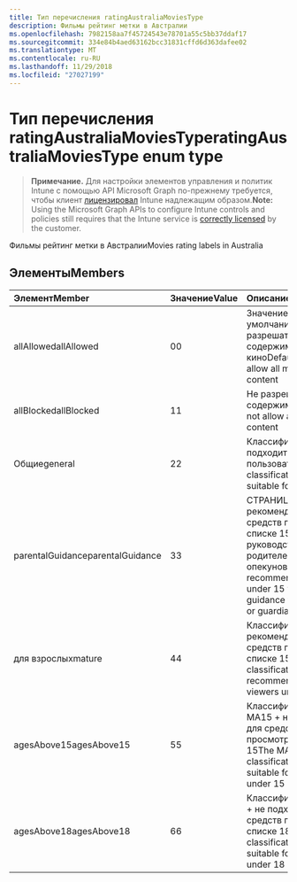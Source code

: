 ```yaml
---
title: Тип перечисления ratingAustraliaMoviesType
description: Фильмы рейтинг метки в Австралии
ms.openlocfilehash: 7982158aa7f45724543e78701a55c5bb37ddaf17
ms.sourcegitcommit: 334e84b4aed63162bcc31831cffd6d363dafee02
ms.translationtype: MT
ms.contentlocale: ru-RU
ms.lasthandoff: 11/29/2018
ms.locfileid: "27027199"
---
```

# <a name="ratingaustraliamoviestype-enum-type"></a><span data-ttu-id="cca13-103">Тип перечисления ratingAustraliaMoviesType</span><span class="sxs-lookup"><span data-stu-id="cca13-103">ratingAustraliaMoviesType enum type</span></span>

> <span data-ttu-id="cca13-104">**Примечание.** Для настройки элементов управления и политик Intune с помощью API Microsoft Graph по-прежнему требуется, чтобы клиент [лицензировал](https://go.microsoft.com/fwlink/?linkid=839381) Intune надлежащим образом.</span><span class="sxs-lookup"><span data-stu-id="cca13-104">**Note:** Using the Microsoft Graph APIs to configure Intune controls and policies still requires that the Intune service is [correctly licensed](https://go.microsoft.com/fwlink/?linkid=839381) by the customer.</span></span>

<span data-ttu-id="cca13-105">Фильмы рейтинг метки в Австралии</span><span class="sxs-lookup"><span data-stu-id="cca13-105">Movies rating labels in Australia</span></span>
## <a name="members"></a><span data-ttu-id="cca13-106">Элементы</span><span class="sxs-lookup"><span data-stu-id="cca13-106">Members</span></span>
|<span data-ttu-id="cca13-107">Элемент</span><span class="sxs-lookup"><span data-stu-id="cca13-107">Member</span></span>|<span data-ttu-id="cca13-108">Значение</span><span class="sxs-lookup"><span data-stu-id="cca13-108">Value</span></span>|<span data-ttu-id="cca13-109">Описание</span><span class="sxs-lookup"><span data-stu-id="cca13-109">Description</span></span>|
|:---|:---|:---|
|<span data-ttu-id="cca13-110">allAllowed</span><span class="sxs-lookup"><span data-stu-id="cca13-110">allAllowed</span></span>|<span data-ttu-id="cca13-111">0</span><span class="sxs-lookup"><span data-stu-id="cca13-111">0</span></span>|<span data-ttu-id="cca13-112">Значение по умолчанию, разрешать все содержимое кино</span><span class="sxs-lookup"><span data-stu-id="cca13-112">Default value, allow all movies content</span></span>|
|<span data-ttu-id="cca13-113">allBlocked</span><span class="sxs-lookup"><span data-stu-id="cca13-113">allBlocked</span></span>|<span data-ttu-id="cca13-114">1</span><span class="sxs-lookup"><span data-stu-id="cca13-114">1</span></span>|<span data-ttu-id="cca13-115">Не разрешать любое содержимое кино</span><span class="sxs-lookup"><span data-stu-id="cca13-115">Do not allow any movies content</span></span>|
|<span data-ttu-id="cca13-116">Общие</span><span class="sxs-lookup"><span data-stu-id="cca13-116">general</span></span>|<span data-ttu-id="cca13-117">2</span><span class="sxs-lookup"><span data-stu-id="cca13-117">2</span></span>|<span data-ttu-id="cca13-118">Классификация G подходит для всех пользователей</span><span class="sxs-lookup"><span data-stu-id="cca13-118">The G classification is suitable for everyone</span></span>|
|<span data-ttu-id="cca13-119">parentalGuidance</span><span class="sxs-lookup"><span data-stu-id="cca13-119">parentalGuidance</span></span>|<span data-ttu-id="cca13-120">3</span><span class="sxs-lookup"><span data-stu-id="cca13-120">3</span></span>|<span data-ttu-id="cca13-121">СТРАНИЦА рекомендует средств просмотра в списке 15 руководство по из родителей или опекунов</span><span class="sxs-lookup"><span data-stu-id="cca13-121">The PG recommends viewers under 15 with guidance from parents or guardians</span></span>|
|<span data-ttu-id="cca13-122">для взрослых</span><span class="sxs-lookup"><span data-stu-id="cca13-122">mature</span></span>|<span data-ttu-id="cca13-123">4</span><span class="sxs-lookup"><span data-stu-id="cca13-123">4</span></span>|<span data-ttu-id="cca13-124">Классификация M не рекомендуется для средств просмотра в списке 15</span><span class="sxs-lookup"><span data-stu-id="cca13-124">The M classification is not recommended for viewers under 15</span></span>|
|<span data-ttu-id="cca13-125">agesAbove15</span><span class="sxs-lookup"><span data-stu-id="cca13-125">agesAbove15</span></span>|<span data-ttu-id="cca13-126">5</span><span class="sxs-lookup"><span data-stu-id="cca13-126">5</span></span>|<span data-ttu-id="cca13-127">Классификация MA15 + не подходит для средств просмотра в списке 15</span><span class="sxs-lookup"><span data-stu-id="cca13-127">The MA15+ classification is not suitable for viewers under 15</span></span>|
|<span data-ttu-id="cca13-128">agesAbove18</span><span class="sxs-lookup"><span data-stu-id="cca13-128">agesAbove18</span></span>|<span data-ttu-id="cca13-129">6</span><span class="sxs-lookup"><span data-stu-id="cca13-129">6</span></span>|<span data-ttu-id="cca13-130">Классификация R18 + не подходит для средств просмотра в списке 18</span><span class="sxs-lookup"><span data-stu-id="cca13-130">The R18+ classification is not suitable for viewers under 18</span></span>|



